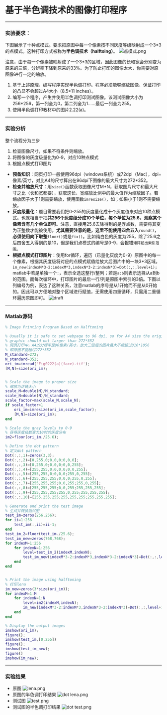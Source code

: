 # 基于半色调技术的图像打印程序
---
### 实验要求：

下图展示了十种点模式。要求把原图中每一个像素按不同灰度等级映射成一个3*3的点模式。这种打印方式被称为**半色调技术（halftoing）**。 
![点模式.png](https://i.loli.net/2021/03/28/veJyHSqMiErmaxh.png)

注意，由于每一个像素被映射成了一个3*3的区域，因此图像的长和宽会分别变为原来的三倍，分辨率下降到原来的33%。为了防止打印的图像太大，你需要对原图像进行一定的缩放。

1.  基于上述原理，编写程序实现半色调打印。程序必须能够缩放图像，保证打印的凸显不会超过A4大小（8.5*11 inches）。
2.  编写一个程序，产生并使用半色调打印测试图像。该测试图像大小为256*256，第一列全为0，第二列全为1……最后一列全为255。
3.  使用半色调打印教材中的图片2.22(a)。

---
### 实验分析
整个流程分为三步
1. 检查图像尺寸，如果不符条件则缩放。
2. 将图像的灰度级量化为0-9，对应10种点模式
3. 根据点模式打印图片

- **预备知识**：网页打印一般使用96dpi（windows系统）或72dpi（Mac），dpi=像素/英寸，对比A4的尺寸算出在96dpi下图像的最大尺寸为272*352。
- **检查并缩放尺寸**：用`size()`函数获取图像尺寸M*N，获取图片尺寸和最大尺寸之比（长和宽都要），获取这长、宽缩放比例中的最大值作为缩放因子。若缩放因子大于1则需要缩放，使用函数`imresize()`，如；如果小于1则不需要缩放。
- **灰度级量化**：题目需要我们把0-255的灰度量化成十个灰度值来对应10种点模式。也就相当于把**共256个灰度级分成10个单位，每个单位为25.6，观察某个像素含有几个单位即可**。注意，直接用25.6去除得到的是浮点数，需要将其变为正整数才能被使用。**尤其需要注意的是，这里不能使用四舍五入**`round()`，**必须使用向下取整**`floor()`或是`fix()`。比如纯白色的灰度为255，除了25.6之后四舍五入得到的是10，但是我们点模式的编号是0-9，会报错`矩阵超出索引范围`。
- **根据点模式打印图片**：使用for循环，遍历（已量化灰度为0-9）原图中的每一个像素，根据其灰度级将对应的点模式赋值给放大后图片中的一块3*3区域。  
`im_new(indexM*3-2:indexM*3,indexN*3-2:indexN*3)=Dot(:,:,level+1);`  
matlab中若是单独一个`:`，表示全选这整行/整列；若是`a:b`则表示选择从a到b的范围。而每次循环中，打印图片的最后一行/列是原图中索引的3倍。下图以列编号为例，表达了这种关系，注意matlab的序号是从1开始而不是从0开始的。因此可以方便地对整个区域进行赋值，无需使用四重循环，只需用二重循环遍历原图即可。
![draft](https://i.loli.net/2021/03/28/lvcML9Jtpei7A2E.png)

---
### Matlab源码
```matlab
% Image Printing Program Based on Halftoning

% Usually it is safe to set webpage to 96 dpi, so for A4 size the original
% graphic should not larger than 272*352
% 网页打印中，A4的分辨率是96像素/英寸，放大三倍后的图片最大不能超过816*1056
% 即原图不能超过272*352
M_standard=272;
N_standard=352;
ori_im=imread('Fig0222(a)(face).tif');
[M,N]=size(ori_im);


% Scale the image to proper size
% 缩放为正确大小
scale_M=double(M)/M_standard;
scale_N=double(N)/N_standard;
scale_factor=max(scale_M,scale_N);
if scale_factor>1
    ori_im=imresize(ori_im,scale_factor);
    [M,N]=size(ori_im);
end

% Scale the gray levels to 0-9
% 获得灰度级数变为10时的灰度分布
im2=floor(ori_im./25.6);

% Define the dot pattern
% 定义dot pattern
Dot(:,:,1)=zeros(3,3);
Dot(:,:,2)=[0,255,0;0,0,0;0,0,0];
Dot(:,:,3)=[0,255,0;0,0,0;0,0,255];
Dot(:,:,4)=[255,255,0;0,0,0;0,0,255];
Dot(:,:,5)=[255,255,0;0,0,0;255,0,255];
Dot(:,:,6)=[255,255,255;0,0,0;255,0,255];
Dot(:,:,7)=[255,255,255;0,0,255;255,0,255];
Dot(:,:,8)=[255,255,255;0,0,255;255,255,255];
Dot(:,:,9)=[255,255,255;255,0,255;255,255,255];
Dot(:,:,10)=[255,255,255;255,255,255;255,255,255];

% Generate and print the test image
% 生成并转换测试图
test_im=zeros(256,256);
for ii=1:256
    test_im(:,ii)=ii-1;
end
test_im_2=floor(test_im./25.6);
test_im_new=zeros(768,768);
for indexM=1:256
    for indexN=1:256
        level=test_im_2(indexM,indexN);
        test_im_new(indexM*3-2:indexM*3,indexN*3-2:indexN*3)=Dot(:,:,level+1);
    end
end


% Print the image using halftoning
% 打印lena
im_new=zeros(3*size(ori_im));
for indexM=1:M
    for indexN=1:N
        level=im2(indexM,indexN);
        im_new(indexM*3-2:indexM*3,indexN*3-2:indexN*3)=Dot(:,:,level+1);
    end
end

% Display the output images
imshow(ori_im);
figure();
imshow(test_im,[0,255])
figure();
imshow(test_im_new);
figure()
imshow(im_new);

```
---
### 实验结果
- 原图
![lena.png](https://i.loli.net/2021/03/28/JShLZ4vkAGsW2lQ.png)
- 原图的半色调打印结果
![dot lena.png](https://i.loli.net/2021/03/28/kNnVy97SOlaopif.png)
- 测试图
![test.png](https://i.loli.net/2021/03/28/3J4yY6VBIWEOfH5.png)
- 测试图的半色调打印结果
![dot test.png](https://i.loli.net/2021/03/28/SL7ecqu8zDYUyKk.png)
  


